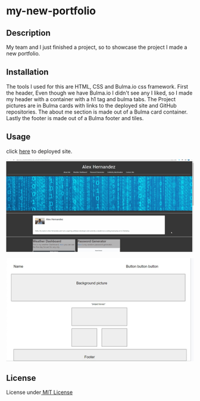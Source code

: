 # my-new-portfolio

## Description
My team and I just finished a project, so to showcase the project I made a new portfolio.

## Installation
The tools I used for this are HTML, CSS and Bulma.io css framework. First the header, Even though we have Bulma.io I didn't see any I liked, so I made my header with a container with a h1 tag and bulma tabs. The Project pictures are in Bulma cards with links to the deployed site and GitHub repositories. The about me section is made out of a Bulma card container. Lastly the footer is made out of a Bulma footer and tiles. 

## Usage 
click [here](https://alex-h1.github.io/my-new-portfolio/) to deployed site.

![alt text](./assets/Animation.gif)

![alt text](./assets/Screenshot%202022-04-18%20223031.jpg)

## License
License under[ MIT License](license)
